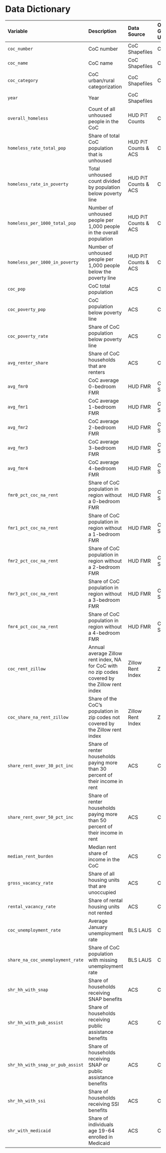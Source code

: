 # Data Dictionary

| Variable                         | Description                                                                                     | Data Source          | Original Geographic Unit  | Creator Target             |
|:---------------------------------|:------------------------------------------------------------------------------------------------|:---------------------|:--------------------------|:---------------------------|
| `coc_number`                     | CoC number                                                                                      | CoC Shapefiles       | CoC                       | coc\_categories            |
| `coc_name`                       | CoC name                                                                                        | CoC Shapefiles       | CoC                       | coc\_categories            |
| `coc_category`                   | CoC urban/rural categorization                                                                  | CoC Shapefiles       | CoC                       | coc\_categories            |
| `year`                           | Year                                                                                            | CoC Shapefiles       |                           | pit\_rates                 |
| `overall_homeless`               | Count of all unhoused people in the CoC                                                         | HUD PiT Counts       | CoC                       | pit\_rates                 |
| `homeless_rate_total_pop`        | Share of total CoC population that is unhoused                                                  | HUD PiT Counts & ACS | CoC & County              | pit\_rates                 |
| `homeless_rate_in_poverty`       | Total unhoused count divided by population below poverty line                                   | HUD PiT Counts & ACS | CoC & County              | pit\_rates                 |
| `homeless_per_1000_total_pop`    | Number of unhoused people per 1,000 people in the overall population                            | HUD PiT Counts & ACS | CoC & County              | pit\_rates                 |
| `homeless_per_1000_in_poverty`   | Number of unhoused people per 1,000 people below the poverty line                               | HUD PiT Counts & ACS | CoC & County              | pit\_rates                 |
| `coc_pop`                        | CoC total population                                                                            | ACS                  | Census Tract              | coc\_populations           |
| `coc_poverty_pop`                | CoC population below poverty line                                                               | ACS                  | Census Tract              | coc\_populations           |
| `coc_poverty_rate`               | Share of CoC population below poverty line                                                      | ACS                  | Census Tract              | coc\_populations           |
| `avg_renter_share`               | Share of CoC households that are renters                                                        | ACS                  | County                    | coc\_renter\_shares        |
| `avg_fmr0`                       | CoC average 0-bedroom FMR                                                                       | HUD FMR              | County/County Subdivision | coc\_fmr                   |
| `avg_fmr1`                       | CoC average 1-bedroom FMR                                                                       | HUD FMR              | County/County Subdivision | coc\_fmr                   |
| `avg_fmr2`                       | CoC average 2-bedroom FMR                                                                       | HUD FMR              | County/County Subdivision | coc\_fmr                   |
| `avg_fmr3`                       | CoC average 3-bedroom FMR                                                                       | HUD FMR              | County/County Subdivision | coc\_fmr                   |
| `avg_fmr4`                       | CoC average 4-bedroom FMR                                                                       | HUD FMR              | County/County Subdivision | coc\_fmr                   |
| `fmr0_pct_coc_na_rent`           | Share of CoC population in region without a 0-bedroom FMR                                       | HUD FMR              | County/County Subdivision | coc\_fmr                   |
| `fmr1_pct_coc_na_rent`           | Share of CoC population in region without a 1-bedroom FMR                                       | HUD FMR              | County/County Subdivision | coc\_fmr                   |
| `fmr2_pct_coc_na_rent`           | Share of CoC population in region without a 2-bedroom FMR                                       | HUD FMR              | County/County Subdivision | coc\_fmr                   |
| `fmr3_pct_coc_na_rent`           | Share of CoC population in region without a 3-bedroom FMR                                       | HUD FMR              | County/County Subdivision | coc\_fmr                   |
| `fmr4_pct_coc_na_rent`           | Share of CoC population in region without a 4-bedroom FMR                                       | HUD FMR              | County/County Subdivision | coc\_fmr                   |
| `coc_rent_zillow`                | Annual average Zillow rent index, NA for CoC with no zip codes covered by the Zillow rent index | Zillow Rent Index    | Zip Code                  | coc\_zillow\_rent          |
| `coc_share_na_rent_zillow`       | Share of the CoC’s population in zip codes not covered by the Zillow rent index                 | Zillow Rent Index    | Zip Code                  | coc\_zillow\_rent          |
| `share_rent_over_30_pct_inc`     | Share of renter households paying more than 30 percent of their income in rent                  | ACS                  | Census Tract              | coc\_rent\_burdened\_share |
| `share_rent_over_50_pct_inc`     | Share of renter households paying more than 50 percent of their income in rent                  | ACS                  | Census Tract              | coc\_rent\_burdened\_share |
| `median_rent_burden`             | Median rent share of income in the CoC                                                          | ACS                  | Census Tract              | coc\_rent\_burdened\_share |
| `gross_vacancy_rate`             | Share of all housing units that are unoccupied                                                  | ACS                  | Census Tract              | coc\_rental\_vacancy\_rate |
| `rental_vacancy_rate`            | Share of rental housing units not rented                                                        | ACS                  | Census Tract              | coc\_rental\_vacancy\_rate |
| `coc_unemployment_rate`          | Average January unemployment rate                                                               | BLS LAUS             | County                    | coc\_unemployment\_rate    |
| `share_na_coc_unemployment_rate` | Share of CoC population with missing unemployment rate                                          | BLS LAUS             | County                    | coc\_unemployment\_rate    |
| `shr_hh_with_snap`               | Share of households receiving SNAP benefits                                                     | ACS                  | Census Tract              | coc\_public\_program\_use  |
| `shr_hh_with_pub_assist`         | Share of households receiving public assistance benefits                                        | ACS                  | Census Tract              | coc\_public\_program\_use  |
| `shr_hh_with_snap_or_pub_assist` | Share of households receiving SNAP or public assistance benefits                                | ACS                  | Census Tract              | coc\_public\_program\_use  |
| `shr_hh_with_ssi`                | Share of households receiving SSI benefits                                                      | ACS                  | Census Tract              | coc\_public\_program\_use  |
| `shr_with_medicaid`              | Share of individuals age 19-64 enrolled in Medicaid                                             | ACS                  | Census Tract              | coc\_public\_program\_use  |
